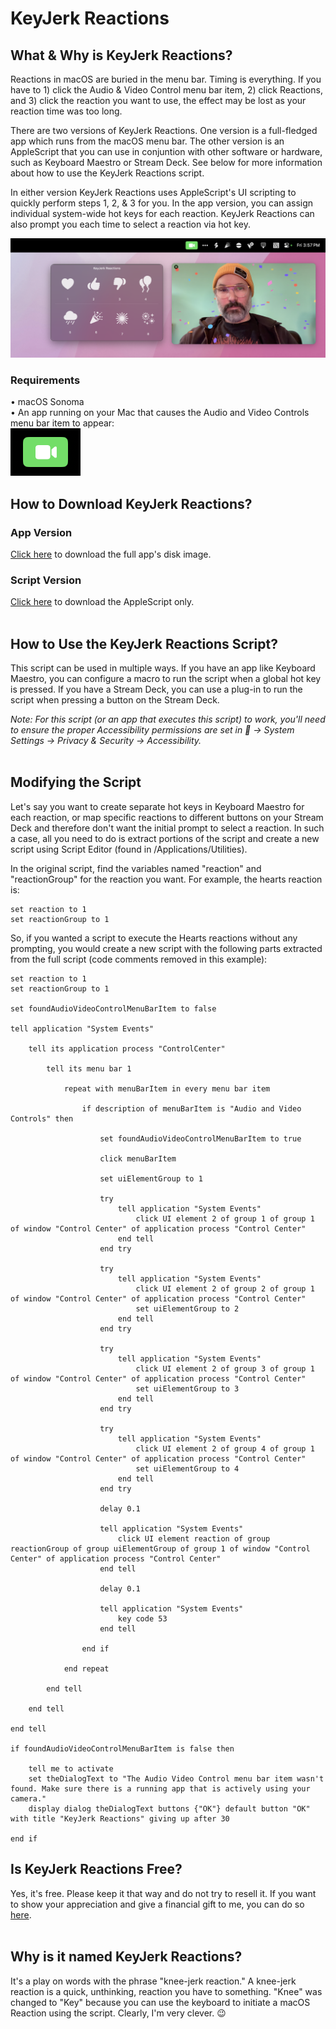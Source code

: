 # KeyJerk Reactions

## What & Why is KeyJerk Reactions?
Reactions in macOS are buried in the menu bar. Timing is everything. If you have to 1) click the Audio & Video Control menu bar item, 2) click Reactions, and 3) click the reaction you want to use, the effect may be lost as your reaction time was too long.

There are two versions of KeyJerk Reactions. One version is a full-fledged app which runs from the macOS menu bar. The other version is an AppleScript that you can use in conjuntion with other software or hardware, such as Keyboard Maestro or Stream Deck. See below for more information about how to use the KeyJerk Reactions script.

In either version KeyJerk Reactions uses AppleScript's UI scripting to quickly perform steps 1, 2, & 3 for you. In the app version, you can assign individual system-wide hot keys for each reaction. KeyJerk Reactions can also prompt you each time to select a reaction via hot key.

![alt text](https://raw.githubusercontent.com/x74353/KeyJerk-Reactions/main/images/KeyJerkReactions_Prompt.png)

### Requirements 
• macOS Sonoma<BR>
• An app running on your Mac that causes the Audio and Video Controls menu bar item to appear:<BR>
![alt text](https://raw.githubusercontent.com/x74353/KeyJerk-Reactions/main/images/VideoMenuBarIcon.png)
<BR>

## How to Download KeyJerk Reactions?
### App Version
[Click here](https://github.com/x74353/KeyJerk-Reactions/raw/main/DMG/KeyJerk%20Reactions.dmg) to download the full app's disk image.

### Script Version
[Click here](https://github.com/x74353/KeyJerk-Reactions/raw/main/Script/KeyJerk%20Reactions.scpt) to download the AppleScript only.
<BR><BR>

## How to Use the KeyJerk Reactions Script?
This script can be used in multiple ways. If you have an app like Keyboard Maestro, you can configure a macro to run the script when a global hot key is pressed. If you have a Stream Deck, you can use a plug-in to run the script when pressing a button on the Stream Deck.

_Note: For this script (or an app that executes this script) to work, you'll need to ensure the proper Accessibility permissions are set in  → System Settings → Privacy & Security → Accessibility._
<BR><BR>

## Modifying the Script
Let's say you want to create separate hot keys in Keyboard Maestro for each reaction, or map specific reactions to different buttons on your Stream Deck and therefore don't want the initial prompt to select a reaction. In such a case, all you need to do is extract portions of the script and create a new script using Script Editor (found in /Applications/Utilities). 

In the original script, find the variables named "reaction" and "reactionGroup" for the reaction you want. For example, the hearts reaction is:

```
set reaction to 1
set reactionGroup to 1
```

So, if you wanted a script to execute the Hearts reactions without any prompting, you would create a new script with the following parts extracted from the full script (code comments removed in this example):

```
set reaction to 1
set reactionGroup to 1

set foundAudioVideoControlMenuBarItem to false

tell application "System Events"
	
	tell its application process "ControlCenter"
		
		tell its menu bar 1
			
			repeat with menuBarItem in every menu bar item
				
				if description of menuBarItem is "Audio and Video Controls" then
					
					set foundAudioVideoControlMenuBarItem to true
					
					click menuBarItem
					
					set uiElementGroup to 1
					
					try
						tell application "System Events"
							click UI element 2 of group 1 of group 1 of window "Control Center" of application process "Control Center"
						end tell
					end try
					
					try
						tell application "System Events"
							click UI element 2 of group 2 of group 1 of window "Control Center" of application process "Control Center"
							set uiElementGroup to 2
						end tell
					end try
					
					try
						tell application "System Events"
							click UI element 2 of group 3 of group 1 of window "Control Center" of application process "Control Center"
							set uiElementGroup to 3
						end tell
					end try
					
					try
						tell application "System Events"
							click UI element 2 of group 4 of group 1 of window "Control Center" of application process "Control Center"
							set uiElementGroup to 4
						end tell
					end try
					
					delay 0.1
					
					tell application "System Events"
						click UI element reaction of group reactionGroup of group uiElementGroup of group 1 of window "Control Center" of application process "Control Center"
					end tell
					
					delay 0.1
					
					tell application "System Events"
						key code 53
					end tell
					
				end if
				
			end repeat
			
		end tell
		
	end tell
	
end tell

if foundAudioVideoControlMenuBarItem is false then
	
	tell me to activate
	set theDialogText to "The Audio Video Control menu bar item wasn't found. Make sure there is a running app that is actively using your camera."
	display dialog theDialogText buttons {"OK"} default button "OK" with title "KeyJerk Reactions" giving up after 30
	
end if
```

## Is KeyJerk Reactions Free?
Yes, it's free. Please keep it that way and do not try to resell it. If you want to show your appreciation and give a financial gift to me, you can do so [here](http://buymeacoffee.com/x74353).
<BR><BR>

## Why is it named KeyJerk Reactions?
It's a play on words with the phrase "knee-jerk reaction." A knee-jerk reaction is a quick, unthinking, reaction you have to something. "Knee" was changed to "Key" because you can use the keyboard to initiate a macOS Reaction using the script. Clearly, I'm very clever. 😉
<BR><BR>
